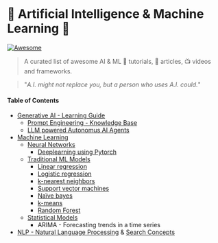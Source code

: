 # 🤖 Artificial Intelligence & Machine Learning 🧠

[![Awesome](https://awesome.re/badge-flat2.svg)](https://awesome.re) 
> A curated list of awesome AI & ML :orange_book: tutorials, :page_with_curl: articles, :tv: videos and frameworks.

> "_A.I. might not replace you, but a person who uses A.I. could._"

#### Table of Contents

- [Generative AI - Learning Guide](docs/generative-ai.md)
    - [Prompt Engineering - Knowledge Base](docs/prompt-engineering-resources.md)
    - [LLM powered Autonomus AI Agents](docs/llm-powered-autonomous-ai-agents.md)
- [Machine Learning](docs/machine-learning.md)
    - [Neural Networks](docs/neural-networks-deeplearning.md)
        - [Deeplearning using Pytorch](deeplearning-using-pytorch)
    - [Traditional ML Models](docs/ml-algorithms.md)
        - [Linear regression](docs/ml-algorithms.md)
        - [Logistic regression](docs/ml-algorithms.md)
        - [k-nearest neighbors](docs/ml-algorithms.md)
        - [Support vector machines](docs/ml-algorithms.md)
        - [Naïve bayes](docs/ml-algorithms.md)
        - [k-means](docs/ml-algorithms.md)
        - [Random Forest](docs/ml-algorithms.md)
    - [Statistical Models]()
        - ARIMA - Forecasting trends in a time series
- [NLP - Natural Language Processing](https://github.com/venkataravuri/awesome-tech-articles-blogs/blob/master/topics/architecture-design/search.md) & [Search Concepts](https://github.com/venkataravuri/awesome-tech-articles-blogs/blob/master/topics/architecture-design/search.md)
